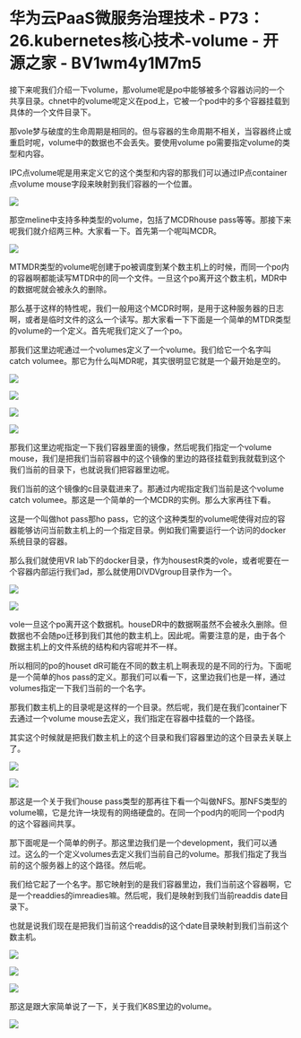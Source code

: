 # 华为云PaaS微服务治理技术 - P73：26.kubernetes核心技术-volume - 开源之家 - BV1wm4y1M7m5

接下来呢我们介绍一下volume，那volume呢是po中能够被多个容器访问的一个共享目录。chnet中的volume呢定义在pod上，它被一个pod中的多个容器挂载到具体的一个文件目录下。

那vole梦与破度的生命周期是相同的。但与容器的生命周期不相关，当容器终止或重启时呢，volume中的数据也不会丢失。要使用volume po需要指定volume的类型和内容。

IPC点volume呢是用来定义它的这个类型和内容的那我们可以通过IP点container点volume mouse字段来映射到我们容器的一个位置。



![](img/eb5f22a8a7d363eb1e94f6fdfbb42a91_1.png)

那空meline中支持多种类型的volume，包括了MCDRhouse pass等等。那接下来呢我们就介绍两三种。大家看一下。首先第一个呢叫MCDR。



![](img/eb5f22a8a7d363eb1e94f6fdfbb42a91_3.png)

MTMDR类型的volume呢创建于po被调度到某个数主机上的时候，而同一个po内的容器啊都能读写MTDR中的同一个文件。一旦这个po离开这个数主机，MDR中的数据呢就会被永久的删除。

那么基于这样的特性呢，我们一般用这个MCDR时啊，是用于这种服务器的日志啊，或者是临时文件的这么一个读写。那大家看一下下面是一个简单的MTDR类型的volume的一个定义。首先呢我们定义了一个po。

那我们这里边呢通过一个volumes定义了一个volume。我们给它一个名字叫catch volumee。那它为什么叫MDR呢，其实很明显它就是一个最开始是空的。



![](img/eb5f22a8a7d363eb1e94f6fdfbb42a91_5.png)

![](img/eb5f22a8a7d363eb1e94f6fdfbb42a91_6.png)

![](img/eb5f22a8a7d363eb1e94f6fdfbb42a91_7.png)

![](img/eb5f22a8a7d363eb1e94f6fdfbb42a91_8.png)

那我们这里边呢指定一下我们容器里面的镜像，然后呢我们指定一个volume mouse，我们是把我们当前容器中的这个镜像的里边的路径挂载到我就载到这个我们当前的目录下，也就说我们把容器里边呢。

我们当前的这个镜像的c目录载进来了。那通过内呢指定我们当前是这个volume catch volumee。那这是一个简单的一个MCDR的实例。那么大家再往下看。

这是一个叫做hot pass那ho pass，它的这个这种类型的volume呢使得对应的容器能够访问当前数主机上的一个指定目录。例如我们需要运行一个访问的docker系统目录的容器。

那么我们就使用VR lab下的docker目录，作为housestR类的vole，或者呢要在一个容器内部运行我们ad，那么就使用DIVDVgroup目录作为一个。



![](img/eb5f22a8a7d363eb1e94f6fdfbb42a91_10.png)

![](img/eb5f22a8a7d363eb1e94f6fdfbb42a91_11.png)

vole一旦这个po离开这个数据机。houseDR中的数据啊虽然不会被永久删除。但数据也不会随po迁移到我们其他的数主机上。因此呢。需要注意的是，由于各个数据主机上的文件系统的结构和内容呢并不一样。

所以相同的po的houset dR可能在不同的数主机上啊表现的是不同的行为。下面呢是一个简单的hos pass的定义。那我们可以看一下，这里边我们也是一样，通过volumes指定一下我们当前的一个名字。

那我们数主机上的目录呢是这样的一个目录。然后呢，我们是在我们container下去通过一个volume mouse去定义，我们指定在容器中挂载的一个路径。

其实这个时候就是把我们数主机上的这个目录和我们容器里边的这个目录去关联上了。

![](img/eb5f22a8a7d363eb1e94f6fdfbb42a91_13.png)

![](img/eb5f22a8a7d363eb1e94f6fdfbb42a91_14.png)

那这是一个关于我们house pass类型的那再往下看一个叫做NFS。那NFS类型的volume嘛，它是允许一块现有的网络硬盘的。在同一个pod内的呃同一个pod内的这个容器间共享。

那下面呢是一个简单的例子。那这里边我们是一个development，我们可以通过。这么的一个定义volumes去定义我们当前自己的volume。那我们指定了我当前的这个服务器上的这个路径。然后呢。

我们给它起了一个名字。那它映射到的是我们容器里边，我们当前这个容器啊，它是一个readdies的imreadies嘛。然后呢，我们是映射到我们当前readdis date目录下。

也就是说我们现在是把我们当前这个readdis的这个date目录映射到我们当前这个数主机。

![](img/eb5f22a8a7d363eb1e94f6fdfbb42a91_16.png)

![](img/eb5f22a8a7d363eb1e94f6fdfbb42a91_17.png)

![](img/eb5f22a8a7d363eb1e94f6fdfbb42a91_18.png)

那这是跟大家简单说了一下，关于我们K8S里边的volume。

![](img/eb5f22a8a7d363eb1e94f6fdfbb42a91_20.png)